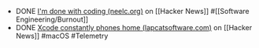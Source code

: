 - DONE [I'm done with coding (neelc.org)](https://news.ycombinator.com/item?id=43225901) on [[Hacker News]] #[[Software Engineering/Burnout]]
- DONE [Xcode constantly phones home (lapcatsoftware.com)](https://news.ycombinator.com/item?id=43223075) on [[Hacker News]] #macOS #Telemetry